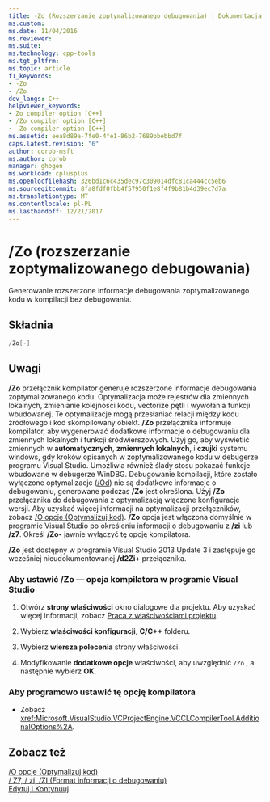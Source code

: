 ```yaml
---
title: -Zo (Rozszerzanie zoptymalizowanego debugowania) | Dokumentacja firmy Microsoft
ms.custom: 
ms.date: 11/04/2016
ms.reviewer: 
ms.suite: 
ms.technology: cpp-tools
ms.tgt_pltfrm: 
ms.topic: article
f1_keywords:
- -Zo
- /Zo
dev_langs: C++
helpviewer_keywords:
- Zo compiler option [C++]
- /Zo compiler option [C++]
- -Zo compiler option [C++]
ms.assetid: eea8d89a-7fe0-4fe1-86b2-7689bbebbd7f
caps.latest.revision: "6"
author: corob-msft
ms.author: corob
manager: ghogen
ms.workload: cplusplus
ms.openlocfilehash: 326bd1c6c435dec97c309014dfc81ca444cc5eb6
ms.sourcegitcommit: 8fa8fdf0fbb4f57950f1e8f4f9b81b4d39ec7d7a
ms.translationtype: MT
ms.contentlocale: pl-PL
ms.lasthandoff: 12/21/2017
---
```

# <a name="zo-enhance-optimized-debugging"></a>/Zo (rozszerzanie zoptymalizowanego debugowania)
Generowanie rozszerzone informacje debugowania zoptymalizowanego kodu w kompilacji bez debugowania.  
  
## <a name="syntax"></a>Składnia  
  
```cpp  
/Zo[-]  
```  
  
## <a name="remarks"></a>Uwagi  
 **/Zo** przełącznik kompilator generuje rozszerzone informacje debugowania zoptymalizowanego kodu. Optymalizacja może rejestrów dla zmiennych lokalnych, zmienianie kolejności kodu, vectorize pętli i wywołania funkcji wbudowanej. Te optymalizacje mogą przesłaniać relacji między kodu źródłowego i kod skompilowany obiekt. **/Zo** przełącznika informuje kompilator, aby wygenerować dodatkowe informacje o debugowaniu dla zmiennych lokalnych i funkcji śródwierszowych. Użyj go, aby wyświetlić zmiennych w **automatycznych**, **zmiennych lokalnych**, i **czujki** systemu windows, gdy kroków opisanych w zoptymalizowanego kodu w debugerze programu Visual Studio. Umożliwia również ślady stosu pokazać funkcje wbudowane w debugerze WinDBG. Debugowanie kompilacji, które zostało wyłączone optymalizacje ([/Od](../../build/reference/od-disable-debug.md)) nie są dodatkowe informacje o debugowaniu, generowane podczas **/Zo** jest określona. Użyj **/Zo** przełącznika do debugowania z optymalizacją włączone konfiguracje wersji. Aby uzyskać więcej informacji na optymalizacji przełączników, zobacz [/O opcje (Optymalizuj kod)](../../build/reference/o-options-optimize-code.md). **/Zo** opcja jest włączona domyślnie w programie Visual Studio po określeniu informacji o debugowaniu z **/zi** lub **/z7**. Określ **/Zo-** jawnie wyłączyć tę opcję kompilatora.  
  
 **/Zo** jest dostępny w programie Visual Studio 2013 Update 3 i zastępuje go wcześniej nieudokumentowanej **/d2Zi+** przełącznika.  
  
### <a name="to-set-the-zo-compiler-option-in-visual-studio"></a>Aby ustawić /Zo — opcja kompilatora w programie Visual Studio  
  
1.  Otwórz **strony właściwości** okno dialogowe dla projektu. Aby uzyskać więcej informacji, zobacz [Praca z właściwościami projektu](../../ide/working-with-project-properties.md).  
  
2.  Wybierz **właściwości konfiguracji**, **C/C++** folderu.  
  
3.  Wybierz **wiersza polecenia** strony właściwości.  
  
4.  Modyfikowanie **dodatkowe opcje** właściwości, aby uwzględnić `/Zo` , a następnie wybierz **OK**.  
  
### <a name="to-set-this-compiler-option-programmatically"></a>Aby programowo ustawić tę opcję kompilatora  
  
-   Zobacz <xref:Microsoft.VisualStudio.VCProjectEngine.VCCLCompilerTool.AdditionalOptions%2A>.  
  
## <a name="see-also"></a>Zobacz też  
 [/O opcje (Optymalizuj kod)](../../build/reference/o-options-optimize-code.md)   
 [/ Z7, / zi, /ZI (Format informacji o debugowaniu)](../../build/reference/z7-zi-zi-debug-information-format.md)   
 [Edytuj i Kontynuuj](/visualstudio/debugger/edit-and-continue)